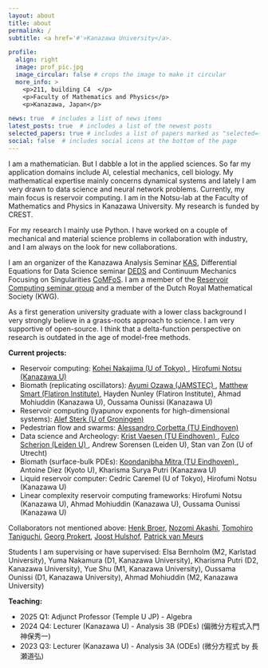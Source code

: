 ```yaml
---
layout: about
title: about
permalink: /
subtitle: <a href='#'>Kanazawa University</a>. 

profile:
  align: right
  image: prof_pic.jpg
  image_circular: false # crops the image to make it circular
  more_info: >
    <p>211, building C4  </p>
    <p>Faculty of Mathematics and Physics</p>
    <p>Kanazawa, Japan</p>

news: true  # includes a list of news items
latest_posts: true  # includes a list of the newest posts
selected_papers: true # includes a list of papers marked as "selected={true}"
social: false  # includes social icons at the bottom of the page
---
```


I am a mathematician. But I dabble a lot in the applied sciences. So far my application domains include AI, celestial mechanics, cell biology. My mathematical expertise mainly concerns dynamical systems and lately I am very drawn to data science and neural network problems. Currently, my main focus is reservoir computing. I am in the Notsu-lab at the Faculty of Mathematics and Physics in Kanazawa University. My research is funded by CREST.

For my research I mainly use Python. I have worked on a couple of mechanical and material science problems in collaboration with industry, and I am always on the look for new collaborations.

I am an organizer of the Kanazawa Analysis Seminar [KAS](http://polaris.s.kanazawa-u.ac.jp/kas/), Differential Equations for Data Science seminar [DEDS](https://scheme.hn/deds/) and Continuum Mechanics Focusing on Singularities [CoMFoS](https://sites.google.com/view/comfos23/home). I am a member of the [Reservoir Computing seminar group](https://www.kohei-nakajima.com/rc-seminar-group) and a member of the Dutch Royal Mathematical Society (KWG).

As a first generation university graduate with a lower class background I very strongly believe in a grass-roots approach to science. I am very supportive of open-source. I think that a delta-function perspective on research is outdated in the age of model-free methods.  

**Current projects:**
<ul>
    <li>Reservoir computing: <a href ="https://www.kohei-nakajima.com/">Kohei Nakajima (U of Tokyo) </a>, <a href = "https://scheme.hn/"> Hirofumi Notsu (Kanazawa U) </a> </li>
    <li>Biomath (replicating oscillators): <a href="https://sites.google.com/edu.k.u-tokyo.ac.jp/ayumiozawa/home"> Ayumi Ozawa (JAMSTEC) </a>, <a href = "https://www.simonsfoundation.org/people/matthew-smart/"> Matthew Smart (Flatiron Institute)</a>, Hayden Nunley (Flatiron Institute), Ahmad Mohiuddin (Kanazawa U),  Oussama Ounissi (Kanazawa U)</li>
    <li>Reservoir computing (lyapunov exponents for high-dimensional systems): <a href = "https://www.math.rug.nl/~alef/"> Alef Sterk (U of Groningen) </a> </li>
    <li>Pedestrian flow and swarms: <a href = "https://corbetta.phys.tue.nl/"> Alessandro Corbetta (TU Eindhoven)</a> </li>
    <li>Data science and Archeology: <a href ="https://www.tue.nl/en/research/researchers/krist-vaesen"> Krist Vaesen (TU Eindhoven) </a>, <a href="https://www.universiteitleiden.nl/en/staffmembers/fulco-scherjon"> Fulco Scherjon (Leiden U) </a>, Andrew Sorensen (Leiden U), Stan van Zon (U of Utrecht)</li>
    <li>Biomath (surface-bulk PDEs): <a href = "https://www.koondi.net/"> Koondanibha Mitra (TU Eindhoven) </a>, Antoine Diez (Kyoto U), Kharisma Surya Putri (Kanazawa U) </li>
    <li>Liquid reservoir computer: Cedric Caremel (U of Tokyo), Hirofumi Notsu (Kanazawa U) </li>
    <li>Linear complexity reservoir computing frameworks: Hirofumi Notsu (Kanazawa U), Ahmad Mohiuddin (Kanazawa U),  Oussama Ounissi (Kanazawa U) </li>
</ul>

Collaborators not mentioned above:  <a href ="https://www.math.rug.nl/~broer/">Henk Broer</a>, <a href="https://sites.google.com/view/nozomiakashi/">Nozomi Akashi</a>, <a href="https://researchmap.jp/tomohiro-taniguchi">Tomohiro Taniguchi</a>, <a href="https://www.tue.nl/en/research/researchers/georg-prokert">Georg Prokert</a>, <a href="https://www.few.vu.nl/~jhulshof/">Joost Hulshof</a>, <a href="https://sites.google.com/site/pjpvmeurs/">Patrick van Meurs</a>  

Students I am supervising or have supervised: Elsa Bernholm (M2, Karlstad University), Yuma Nakamura (D1, Kanazawa University), Kharisma Putri (D2, Kanazawa University), Yue Shu (M1, Kanazawa University), Oussama Ounissi (D1, Kanazawa University), Ahmad Mohiuddin (M2, Kanazawa University) 

**Teaching:** 
<ul>
  <li>2025 Q1: Adjunct Professor (Temple U JP) - Algebra  </li>
  <li>2024 Q4: Lecturer (Kanazawa U) - Analysis 3B (PDEs) (偏微分方程式入門　神保秀一) </li>
  <li>2023 Q3: Lecturer (Kanazawa U) - Analysis 3A (ODEs) (微分方程式 by 長瀬道弘)</li>
</ul>
